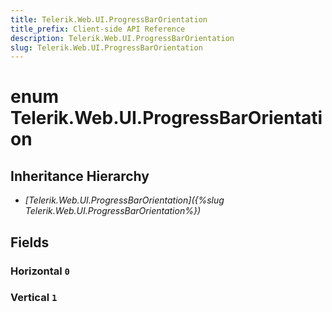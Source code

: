 ```yaml
---
title: Telerik.Web.UI.ProgressBarOrientation
title_prefix: Client-side API Reference
description: Telerik.Web.UI.ProgressBarOrientation
slug: Telerik.Web.UI.ProgressBarOrientation
---
```


# enum Telerik.Web.UI.ProgressBarOrientation

## Inheritance Hierarchy

* *[Telerik.Web.UI.ProgressBarOrientation]({%slug Telerik.Web.UI.ProgressBarOrientation%})*

## Fields

### Horizontal `0`

### Vertical `1`


